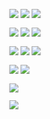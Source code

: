 ![](Screenshot_20220409-194631_Skate%20Gen.jpg)
![](Screenshot_20220409-194658_Skate%20Gen.jpg)
![](Screenshot_20220409-194703_Skate%20Gen.jpg)

![](Screenshot_20220409-194729_Skate%20Gen.jpg)
![](Screenshot_20220409-194828_Skate%20Gen.jpg)
![](Screenshot_20220409-194921_Skate%20Gen.jpg)

![](Screenshot_20220409-194835_Skate%20Gen.jpg)
![](Screenshot_20220409-194912_Skate%20Gen.jpg)
![](Screenshot_20220409-194928_Skate%20Gen.jpg)

![](Screenshot_20220409-194933_Skate%20Gen.jpg)
![](Screenshot_20220409-194619_Skate%20Gen.jpg)

![](Screenshot_20220409-194741_Skate%20Gen.jpg)

![](Screenshot_20220409-194857_Skate%20Gen.jpg)